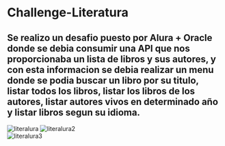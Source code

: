 # Challenge-Literatura
## Se realizo un desafio puesto por Alura + Oracle donde se debia consumir una API que nos proporcionaba un lista de libros y sus autores, y con esta informacion se debia realizar un menu donde se podia buscar un libro por su titulo, listar todos los libros, listar los libros de los autores, listar autores vivos en determinado año y listar libros segun su idioma.
![literalura](https://github.com/Andres98100/Challenge-Literatura/assets/106930148/3cb3c01f-1969-40db-821b-30c725755b5f) 
![literalura2](https://github.com/Andres98100/Challenge-Literatura/assets/106930148/abd2b79b-e367-4318-9e0d-3e623d071075) <br>
![literalura3](https://github.com/Andres98100/Challenge-Literatura/assets/106930148/f686396d-ec3b-41ab-a9ce-60f070108f49)
